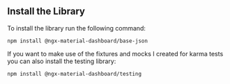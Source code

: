 ## Install the Library

To install the library run the following command:

```
npm install @ngx-material-dashboard/base-json
```

If you want to make use of the fixtures and mocks I created for karma tests you can also install the testing library:

```bash
npm install @ngx-material-dashboard/testing
```